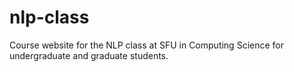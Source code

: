 nlp-class
=========

Course website for the NLP class at SFU in Computing Science for undergraduate and graduate students.
